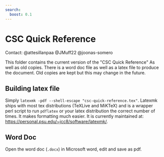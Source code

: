 ```yaml
---
search:
  boost: 0.1
---
```


# CSC Quick Reference

Contact: @attesillanpaa @JMuff22 @joonas-somero

This folder contains the current version of the "CSC Quick Reference" As well as old copies. There is a word doc file as well as a latex file to produce the document. Old copies are kept but this may change in the future. 

## Building latex file

Simply `latexmk -pdf --shell-escape "csc-quick-reference.tex"`. Latexmk ships with most tex distributions (TeXLive and MiKTeX) and is a wrapper perl script to run `pdflatex` or your latex distribution the correct number of times. It makes formatting much easier. It is currently maintained at: https://personal.psu.edu/~jcc8/software/latexmk/. 

## Word Doc

Open the word doc (`.docx`) in Microsoft word, edit and save as pdf. 